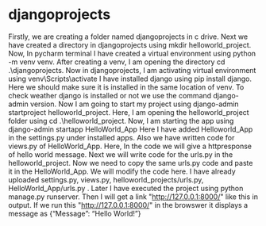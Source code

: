 # djangoprojects
Firstly, we are creating a folder named djangoprojects in c drive.
Next we have created a directory in djangoprojects using mkdir helloworld_project.
Now, In pycharm terminal I have created a virtual environment using python -m venv venv.
After creating a venv, I am opening the directory cd .\djangoprojects\.
Now in djangoprojects, I am activating virtual environment using venv\Scripts\activate
I have installed django using pip install django. Here we should make sure it is installed in the same location of venv.
To check weather django is installed or not we use the command django-admin version.
Now I am going to start my project using django-admin startproject helloworld_project.
Here, I am opening the helloworld_project folder using cd .\helloworld_project\.
Now, I am starting the app using django-admin startapp HelloWorld_App
Here I have added Helloworld_App in the settings.py under installed apps.
Also we have written code for views.py of HelloWorld_App. Here, In the code we will give a httpresponse of hello world message.
Next we will write code for the urls.py in the helloworld_project. 
Now we need to copy the same urls.py code and paste it in the HelloWorld_App. We will modify the code here.
I have already uploaded settings.py, views.py, helloworld_projects/urls.py, HelloWorld_App/urls.py .
Later I have executed the project using python manage.py runserver.
Then I will get a link "http://127.0.0.1:8000/" like this in output. 
If we run this "http://127.0.0.1:8000/" in the browswer it displays a message as {“Message”: “Hello World!”}
